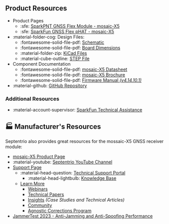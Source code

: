 ## Product Resources

- Product Pages
	- :sfe: [SparkPNT GNSS Flex Module - mosaic-X5](https://www.sparkfun.com/sparkfun-gnss-flex-module-mosaic-x5.html)
	- :sfe: [SparkFun GNSS Flex pHAT - mosaic-X5](https://www.sparkfun.com/sparkfun-gnss-flex-phat-mosaic-x5.html)
- :material-folder-cog: Design Files:
	- :fontawesome-solid-file-pdf: [Schematic](./assets/board_files/schematic.pdf)
	- :fontawesome-solid-file-pdf: [Board Dimensions](./assets/board_files/dimensions.pdf)
	- :material-folder-zip: [KiCad Files](./assets/board_files/kicad_files.zip)
	- :material-cube-outline: [STEP File](./assets/3d_model/cad_model.step)
- Component Documentation
	- :fontawesome-solid-file-pdf: [mosaic-X5 Datasheet](./assets/component_documentation/mosaic_hardware_manual_v1.9.0.pdf)
	- :fontawesome-solid-file-pdf: [mosaic-X5 Brochure](./assets/component_documentation/Septentrio_mosaic-X5_LR.pdf)
	- :fontawesome-solid-file-pdf: [Firmware Manual *(v4.14.10.1)*](./assets/component_documentation/firmware/mosaic-X5_firmware_v4.14.10.1_reference_guide.pdf)
- :material-github: [GitHub Repository](https://github.com/sparkfun/SparkFun_GNSS_Flex_System)


### Additional Resources

- :material-account-supervisor: [SparkFun Technical Assistance](https://www.sparkfun.com/technical_assistance)


## 🏭&nbsp;Manufacturer's Resources
Septentrio also provides great resources for the mossaic-X5 GNSS receiver module:

- [mosaic-X5 Product Page](https://www.septentrio.com/en/products/gps/gnss-receiver-modules/mosaic-x5)
- :material-youtube: [Septentrio YouTube Channel](https://www.youtube.com/channel/UCrA9wMw1y1f-KeOnnhq4lrA/feed)
- [Support Page](https://www.septentrio.com/en/support)
	- :material-head-question: [Technical Support Portal](https://customersupport.septentrio.com/s/)
		- :material-head-lightbulb: [Knowledge Base](https://customersupport.septentrio.com/s/topiccatalog)
	- [Learn More](https://www.septentrio.com/en/learn-more)
		- [Webinars](https://www.septentrio.com/en/learn-more/webinars)
		- [Technical Papers](https://www.septentrio.com/en/learn-more/technical-papers)
		- [Insights](https://www.septentrio.com/en/learn-more/insights) *(Case Studies and Technical Articles)*
		- [Community](https://www.septentrio.com/en/learn-more/community)
		- [Agnostic Corrections Program](https://www.septentrio.com/en/products/correction-services/precise-point-positioning-services-land/agnostic-corrections-program-gnss-correction-services)
- [JammerTest 2023 - Anti-Jamming and Anti-Spoofing Performance](https://www.septentrio.com/en/learn-more/insights/most-resilient-gnss-receiver-results-jammertest-norway)